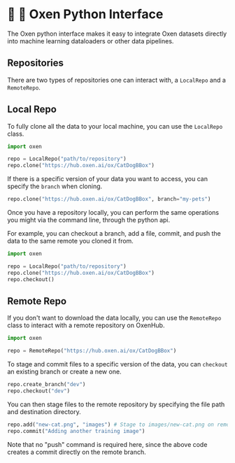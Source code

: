 # 🐂 🐍 Oxen Python Interface 

The Oxen python interface makes it easy to integrate Oxen datasets directly into machine learning dataloaders or other data pipelines.

## Repositories

There are two types of repositories one can interact with, a `LocalRepo` and a `RemoteRepo`.


## Local Repo

To fully clone all the data to your local machine, you can use the `LocalRepo` class.

```python
import oxen

repo = LocalRepo("path/to/repository")
repo.clone("https://hub.oxen.ai/ox/CatDogBBox")
```

If there is a specific version of your data you want to access, you can specify the `branch` when cloning.

```python
repo.clone("https://hub.oxen.ai/ox/CatDogBBox", branch="my-pets")
```

Once you have a repository locally, you can perform the same operations you might via the command line, through the python api.

For example, you can checkout a branch, add a file, commit, and push the data to the same remote you cloned it from.

```python
import oxen

repo = LocalRepo("path/to/repository")
repo.clone("https://hub.oxen.ai/ox/CatDogBBox")
repo.checkout()
```

## Remote Repo

If you don't want to download the data locally, you can use the `RemoteRepo` class to interact with a remote repository on OxenHub.

```python
import oxen 

repo = RemoteRepo("https://hub.oxen.ai/ox/CatDogBBox")
```

To stage and commit files to a specific version of the data, you can `checkout` an existing branch or create a new one.

```python
repo.create_branch("dev")
repo.checkout("dev")
```

You can then stage files to the remote repository by specifying the file path and destination directory.

```python
repo.add("new-cat.png", "images") # Stage to images/new-cat.png on remote
repo.commit("Adding another training image")
```

Note that no "push" command is required here, since the above code creates a commit directly on the remote branch.

